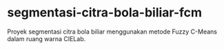 # segmentasi-citra-bola-biliar-fcm
Proyek segmentasi citra bola biliar menggunakan metode Fuzzy C-Means dalam ruang warna CIELab.
